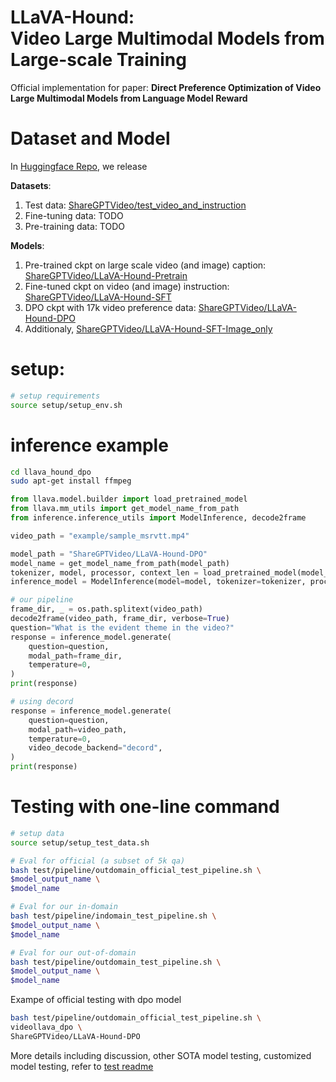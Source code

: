 # <h1>LLaVA-Hound:<br> Video Large Multimodal Models from Large-scale Training</h1>

Official implementation for paper: **Direct Preference Optimization of Video Large Multimodal Models from Language Model Reward**

# Dataset and Model
In [Huggingface Repo](https://huggingface.co/ShareGPTVideo), we release

**Datasets**:
1. Test data: [ShareGPTVideo/test_video_and_instruction](https://huggingface.co/datasets/ShareGPTVideo/test_video_and_instruction/tree/main)
2. Fine-tuning data: TODO
3. Pre-training data: TODO

**Models**:
1. Pre-trained ckpt on large scale video (and image) caption: [ShareGPTVideo/LLaVA-Hound-Pretrain](ShareGPTVideo/LLaVA-Hound-Pretrain)
2. Fine-tuned ckpt on video (and image) instruction: [ShareGPTVideo/LLaVA-Hound-SFT](https://huggingface.co/ShareGPTVideo/LLaVA-Hound-SFT)
3. DPO ckpt with 17k video preference data: [ShareGPTVideo/LLaVA-Hound-DPO](https://huggingface.co/ShareGPTVideo/LLaVA-Hound-DPO)
4. Additionaly, [ShareGPTVideo/LLaVA-Hound-SFT-Image_only](https://huggingface.co/ShareGPTVideo/LLaVA-Hound-SFT-Image_only/settings)
# setup:
```bash
# setup requirements
source setup/setup_env.sh
```

# inference example
```bash
cd llava_hound_dpo
sudo apt-get install ffmpeg
```

```python
from llava.model.builder import load_pretrained_model
from llava.mm_utils import get_model_name_from_path
from inference.inference_utils import ModelInference, decode2frame

video_path = "example/sample_msrvtt.mp4"

model_path = "ShareGPTVideo/LLaVA-Hound-DPO"
model_name = get_model_name_from_path(model_path)
tokenizer, model, processor, context_len = load_pretrained_model(model_path, model_base = None, model_name=model_name, cache_dir=os.environ['CACHE_DIR'])
inference_model = ModelInference(model=model, tokenizer=tokenizer, processor=processor, context_len=context_len)

# our pipeline
frame_dir, _ = os.path.splitext(video_path)
decode2frame(video_path, frame_dir, verbose=True)
question="What is the evident theme in the video?"
response = inference_model.generate(
    question=question,
    modal_path=frame_dir,
    temperature=0,
)
print(response)

# using decord 
response = inference_model.generate(
    question=question,
    modal_path=video_path,
    temperature=0,
    video_decode_backend="decord",
)
print(response)
```
# Testing with one-line command 
```bash
# setup data
source setup/setup_test_data.sh

# Eval for official (a subset of 5k qa)
bash test/pipeline/outdomain_official_test_pipeline.sh \
$model_output_name \
$model_name

# Eval for our in-domain
bash test/pipeline/indomain_test_pipeline.sh \
$model_output_name \
$model_name

# Eval for our out-of-domain 
bash test/pipeline/outdomain_test_pipeline.sh \
$model_output_name \
$model_name
```
Exampe of official testing with dpo model
```bash
bash test/pipeline/outdomain_official_test_pipeline.sh \
videollava_dpo \
ShareGPTVideo/LLaVA-Hound-DPO
```
More details including discussion, other SOTA model testing, customized model testing, refer to [test readme](https://github.com/RifleZhang/LLaVA-Hound-DPO/blob/main/llava_hound_dpo/test/README.md)
